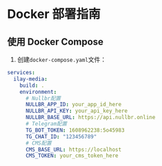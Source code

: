 # Docker 部署指南

## 使用 Docker Compose

1. 创建`docker-compose.yaml`文件：

```yaml
services:
  ilay-media:
    build: .
    environment:
      # Nullbr配置
      NULLBR_APP_ID: your_app_id_here
      NULLBR_API_KEY: your_api_key_here
      NULLBR_BASE_URL: https://api.nullbr.online
      # Telegram配置
      TG_BOT_TOKEN: 1608962238:5o45983
      TG_CHAT_ID: "123456789"
      # CMS配置
      CMS_BASE_URL: https://localhost
      CMS_TOKEN: your_cms_token_here
```
